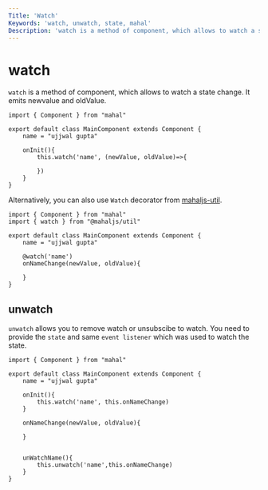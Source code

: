 ```yaml
---
Title: 'Watch'
Keywords: 'watch, unwatch, state, mahal'
Description: 'watch is a method of component, which allows to watch a state change.'
---
```


# watch

`watch` is a method of component, which allows to watch a state change. It emits newvalue and oldValue.

```
import { Component } from "mahal"

export default class MainComponent extends Component {
    name = "ujjwal gupta"

    onInit(){
        this.watch('name', (newValue, oldValue)=>{

        })
    }
}
```

Alternatively, you can also use `Watch` decorator from [mahaljs-util](https://github.com/ujjwalguptaofficial/mahaljs-util).

```
import { Component } from "mahal"
import { watch } from "@mahaljs/util"

export default class MainComponent extends Component {
    name = "ujjwal gupta"

    @watch('name')
    onNameChange(newValue, oldValue){
         
    }
}
```

## unwatch

`unwatch` allows you to remove watch or unsubscibe to watch. You need to provide the `state` and same `event listener` which was used to watch the state.

```
import { Component } from "mahal"

export default class MainComponent extends Component {
    name = "ujjwal gupta"

    onInit(){
        this.watch('name', this.onNameChange)
    }

    onNameChange(newValue, oldValue){
         
    }


    unWatchName(){
        this.unwatch('name',this.onNameChange)
    }
}
```